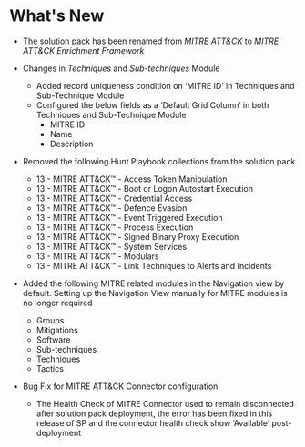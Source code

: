 # What's New

- The solution pack has been renamed from *MITRE ATT&CK* to *MITRE ATT&CK Enrichment Framework*
- Changes in *Techniques* and *Sub-techniques* Module
  - Added record uniqueness condition on ‘MITRE ID’ in Techniques and Sub-Technique Module
  - Configured the below fields as a ‘Default Grid Column’ in both Techniques and Sub-Technique Module
    - MITRE ID
    - Name
    - Description

- Removed the following Hunt Playbook collections from the solution pack
  - 13 - MITRE ATT&CK™ - Access Token Manipulation
  - 13 - MITRE ATT&CK™ - Boot or Logon Autostart Execution
  - 13 - MITRE ATT&CK™ - Credential Access
  - 13 - MITRE ATT&CK™ - Defence Evasion
  - 13 - MITRE ATT&CK™ - Event Triggered Execution
  - 13 - MITRE ATT&CK™ - Process Execution
  - 13 - MITRE ATT&CK™ - Signed Binary Proxy Execution
  - 13 - MITRE ATT&CK™ - System Services
  - 13 - MITRE ATT&CK™ - Modulars
  - 13 - MITRE ATT&CK™ - Link Techniques to Alerts and Incidents

- Added the following MITRE related modules in the Navigation view by default. Setting up the Navigation View manually for MITRE modules is no longer required
  - Groups
  - Mitigations
  - Software
  - Sub-techniques
  - Techniques
  - Tactics

- Bug Fix for MITRE ATT&CK Connector configuration
  - The Health Check of MITRE Connector used to remain disconnected after solution pack deployment, the error has been fixed in this release of SP and the connector health check show ‘Available’ post-deployment